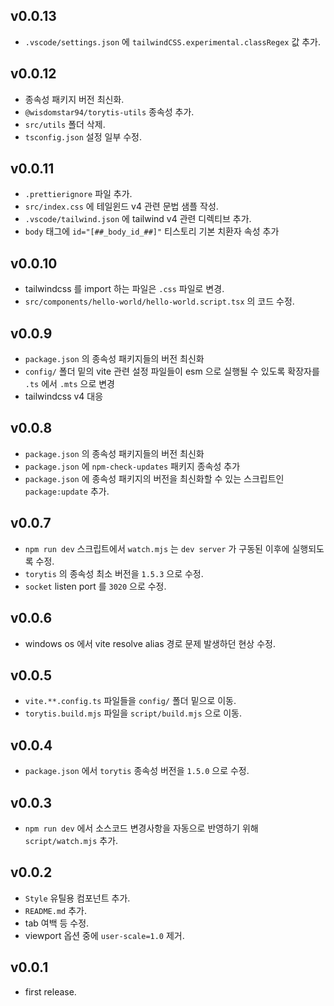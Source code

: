 ## v0.0.13

- `.vscode/settings.json` 에 `tailwindCSS.experimental.classRegex` 값 추가.

## v0.0.12

- 종속성 패키지 버전 최신화.
- `@wisdomstar94/torytis-utils` 종속성 추가.
- `src/utils` 폴더 삭제.
- `tsconfig.json` 설정 일부 수정.

## v0.0.11

- `.prettierignore` 파일 추가.
- `src/index.css` 에 테일윈드 v4 관련 문법 샘플 작성.
- `.vscode/tailwind.json` 에 tailwind v4 관련 디렉티브 추가.
- `body` 태그에 `id="[##_body_id_##]"` 티스토리 기본 치환자 속성 추가

## v0.0.10

- tailwindcss 를 import 하는 파일은 `.css` 파일로 변경.
- `src/components/hello-world/hello-world.script.tsx` 의 코드 수정.

## v0.0.9

- `package.json` 의 종속성 패키지들의 버전 최신화
- `config/` 폴더 밑의 vite 관련 설정 파일들이 esm 으로 실행될 수 있도록 확장자를 `.ts` 에서 `.mts` 으로 변경
- tailwindcss v4 대응

## v0.0.8

- `package.json` 의 종속성 패키지들의 버전 최신화
- `package.json` 에 `npm-check-updates` 패키지 종속성 추가
- `package.json` 에 종속성 패키지의 버전을 최신화할 수 있는 스크립트인 `package:update` 추가.

## v0.0.7

- `npm run dev` 스크립트에서 `watch.mjs` 는 `dev server` 가 구동된 이후에 실행되도록 수정.
- `torytis` 의 종속성 최소 버전을 `1.5.3` 으로 수정.
- `socket` listen port 를 `3020` 으로 수정.

## v0.0.6

- windows os 에서 vite resolve alias 경로 문제 발생하던 현상 수정.

## v0.0.5

- `vite.**.config.ts` 파일들을 `config/` 폴더 밑으로 이동.
- `torytis.build.mjs` 파일을 `script/build.mjs` 으로 이동.

## v0.0.4

- `package.json` 에서 `torytis` 종속성 버전을 `1.5.0` 으로 수정.

## v0.0.3

- `npm run dev` 에서 소스코드 변경사항을 자동으로 반영하기 위해 `script/watch.mjs` 추가.

## v0.0.2

- `Style` 유틸용 컴포넌트 추가.
- `README.md` 추가.
- tab 여백 등 수정.
- viewport 옵션 중에 `user-scale=1.0` 제거.

## v0.0.1

- first release.
